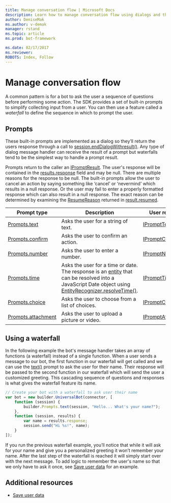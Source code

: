 ```yaml
---
title: Manage conversation flow | Microsoft Docs
description: Learn how to manage conversation flow using dialogs and the Bot Builder SDK for Node.js.
author: DeniseMak
ms.author: v-demak
manager: rstand
ms.topic: article
ms.prod: bot-framework

ms.date: 02/17/2017
ms.reviewer:
ROBOTS: Index, Follow
---
```

# Manage conversation flow

A common pattern is for a bot to ask the user a sequence of questions before performing some action.
The SDK provides a set of built-in prompts to simplify collecting input from a user. You can then use a feature called a *waterfall* to define the sequence in which to prompt the user. 

## Prompts

These built-in prompts are implemented as a dialog so they’ll return the users response through a call to [session.endDialogWithresult()][EndDialogWithResult]. Any type of dialog message handler can receive the result of a prompt but waterfalls tend to be the simplest way to handle a prompt result.

Prompts return to the caller an [IPromptResult][IPromptResult]. The user's response will be contained in the [results.response][Result_Response] field and may be null. There are multiple reasons for the response to be null. The built-in prompts allow the user to cancel an action by saying something like ‘cancel’ or ‘nevermind’ which results in a null response. Or the user may fail to enter a properly formatted response which can also result in a null response. The exact reason can be determined by examining the [ResumeReason][ResumeReason] returned in [result.resumed][Result_Resumed].

| Prompt type | Description | User response type |
|------|------|------|
| [Prompts.text][PromptsText] | Asks the user for a string of text. | [IPromptTextResult][IPromptTextResult] |
| [Prompts.confirm][PromptsConfirm]  | Asks the user to confirm an action. | [IPromptConfirmResult][IPromptConfirmResult] |
| [Prompts.number][PromptsNumber]  | Asks the user to enter a number. | [IPromptNumberResult][IPromptNumberResult] |
| [Prompts.time][PromptsTime]  | Asks the user for a time or date. The response is an [entity][entity] that can be resolved into a JavaScript Date object using [EntityRecognizer.resolveTime()][ResolveTime].| [IPromptTimeResult][IPromptTimeResult] |
| [Prompts.choice][PromptsChoice]  | Asks the user to choose from a list of choices. | [IPromptChoiceResult][IPromptChoiceResult] |
| [Prompts.attachment][PromptsAttachment]  | Asks the user to upload a picture or video. | [IPromptAttachmentResult][IPromptAttachmentResult] |


## Using a waterfall

In the following example the bot's message handler takes an array of functions (a waterfall) instead of a single function.
When a user sends a message to our bot, the first function in our waterfall will get called and we can use 
the [text()][text] prompt to ask the user for their name. 
Their response will be passed to the second function in our waterfall which will send the user a customized greeting.
This cascading sequence of questions and responses is what gives the waterfall feature its name. 

```javascript
// Create your bot with a waterfall to ask user their name
var bot = new builder.UniversalBot(connector, [
    function (session) {
        builder.Prompts.text(session, "Hello... What's your name?");
    },
    function (session, results) {
        var name = results.response;
        session.send("Hi %s!", name);
    }
]);

```

If you run the previous waterfall example, you’ll notice that while it will ask for your name and give you a personalized greeting it won’t remember your name.
After the last step of the waterfall is reached it will simply start over with the next message. 
To add logic to remember the user's name so that we only have to ask it once, see [Save user data](~/nodejs/save-user-data.md) for an example. 


## Additional resources

- [Save user data](~/nodejs/save-user-data.md)

<!-- TODO: Update links to point to new docs when available -->

[SendAttachments]: ~/nodejs/send-receive-attachments.md
[SendCardWithButtons]: ~/nodejs/send-card-buttons.md
[RecognizeUserIntent]: ~/nodejs/recognize-intent.md
[SaveUserData]: ~/nodejs/save-user-data.md

[UniversalBot]: https://docs.botframework.com/en-us/node/builder/chat-reference/classes/_botbuilder_d_.universalbot.html
[ChatConnector]: https://docs.botframework.com/en-us/node/builder/chat-reference/classes/_botbuilder_d_.chatconnector.html
[sprintf]: http://www.diveintojavascript.com/projects/javascript-sprintf
[Session]: https://docs.botframework.com/en-us/node/builder/chat-reference/classes/_botbuilder_d_.session


[SendTyping]: https://docs.botframework.com/en-us/node/builder/chat-reference/classes/_botbuilder_d_.session#sendtyping
[EndDialogWithResult]: https://docs.botframework.com/en-us/node/builder/chat-reference/classes/_botbuilder_d_.session.html#enddialogwithresult
[IPromptResult]: https://docs.botframework.com/en-us/node/builder/chat-reference/interfaces/_botbuilder_d_.ipromptresult.html
[Result_Response]: https://docs.botframework.com/en-us/node/builder/chat-reference/interfaces/_botbuilder_d_.ipromptresult.html#reponse
[ResumeReason]: https://docs.botframework.com/en-us/node/builder/chat-reference/enums/_botbuilder_d_.resumereason.html
[Result_Resumed]: https://docs.botframework.com/en-us/node/builder/chat-reference/interfaces/_botbuilder_d_.ipromptresult.html#resumed

[entity]: https://docs.botframework.com/en-us/node/builder/chat-reference/interfaces/_botbuilder_d_.ientity.html
[ResolveTime]: https://docs.botframework.com/en-us/node/builder/chat-reference/classes/_botbuilder_d_.entityrecognizer.html#resolvetime
[PromptsText]: https://docs.botframework.com/en-us/node/builder/chat-reference/classes/_botbuilder_d_.prompts.html#text
[IPromptTextResult]: https://docs.botframework.com/en-us/node/builder/chat-reference/interfaces/_botbuilder_d_.iprompttextresult.html
[PromptsConfirm]: https://docs.botframework.com/en-us/node/builder/chat-reference/classes/_botbuilder_d_.prompts.html#confirm
[IPromptConfirmResult]: https://docs.botframework.com/en-us/node/builder/chat-reference/interfaces/_botbuilder_d_.ipromptconfirmresult.html
[PromptsNumber]: https://docs.botframework.com/en-us/node/builder/chat-reference/classes/_botbuilder_d_.prompts.html#number 
[IPromptNumberResult]: https://docs.botframework.com/en-us/node/builder/chat-reference/interfaces/_botbuilder_d_.ipromptnumberresult.html
[PromptsTime]: https://docs.botframework.com/en-us/node/builder/chat-reference/classes/_botbuilder_d_.prompts.html#time
[IPromptTimeResult]: https://docs.botframework.com/en-us/node/builder/chat-reference/interfaces/_botbuilder_d_.iprompttimeresult.html
[PromptsChoice]: https://docs.botframework.com/en-us/node/builder/chat-reference/classes/_botbuilder_d_.prompts.html#choice
[IPromptChoiceResult]: https://docs.botframework.com/en-us/node/builder/chat-reference/interfaces/_botbuilder_d_.ipromptchoiceresult.html
[PromptsAttachment]: https://docs.botframework.com/en-us/node/builder/chat-reference/classes/_botbuilder_d_.prompts.html#attachment
[IPromptAttachmentResult]: https://docs.botframework.com/en-us/node/builder/chat-reference/interfaces/_botbuilder_d_.ipromptattachmentresult.html

[text]: http://docs.botframework.com/en-us/node/builder/chat-reference/classes/_botbuilder_d_.prompts#text